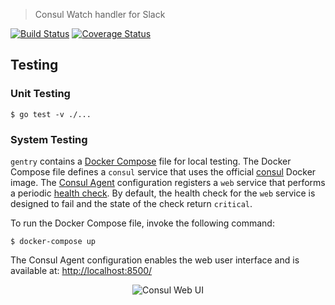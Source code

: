 > Consul Watch handler for Slack

[![Build Status](https://img.shields.io/travis/pennsignals/gentry.svg?style=for-the-badge)](https://travis-ci.org/pennsignals/gentry) [![Coverage Status](https://img.shields.io/coveralls/github/pennsignals/gentry.svg?style=for-the-badge)](https://coveralls.io/github/pennsignals/gentry)

## Testing

### Unit Testing

    $ go test -v ./...

### System Testing

`gentry` contains a [Docker Compose](https://github.com/pennsignals/gentry/blob/master/docker-compose.yml) file for local testing. The Docker Compose file defines a `consul` service that uses the official [consul](https://hub.docker.com/_/consul/) Docker image. The [Consul Agent](https://www.consul.io/docs/agent/basics.html) configuration registers a `web` service that performs a periodic [health check](https://www.consul.io/docs/agent/checks.html). By default, the health check for the `web` service is designed to fail and the state of the check return `critical`.

To run the Docker Compose file, invoke the following command:

	$ docker-compose up

The Consul Agent configuration enables the web user interface and is available at: [http://localhost:8500/](http://localhost:8500/)

<p align="center">
    <img src="https://user-images.githubusercontent.com/2184329/32913884-b3ffaad4-cae1-11e7-9435-2e409a1031c1.png" alt="Consul Web UI">
</p>
